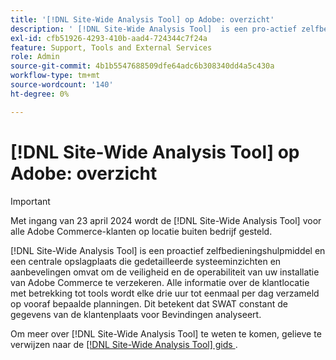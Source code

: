 ```yaml
---
title: '[!DNL Site-Wide Analysis Tool] op Adobe: overzicht'
description: ' [!DNL Site-Wide Analysis Tool]  is een pro-actief zelfbedieningshulpmiddel en een centrale bewaarplaats die gedetailleerde systeeminzichten en aanbevelingen omvat om de veiligheid en de operabiliteit van uw installatie van Adobe Commerce te verzekeren. Alle informatie over de klantlocatie met betrekking tot tools wordt elke drie uur tot eenmaal per dag verzameld op vooraf bepaalde planningen. Dit betekent dat SWAT constant de gegevens van de klantenplaats voor Bevindingen analyseert.'
exl-id: cfb51926-4293-410b-aad4-724344c7f24a
feature: Support, Tools and External Services
role: Admin
source-git-commit: 4b1b5547688509dfe64adc6b308340dd4a5c430a
workflow-type: tm+mt
source-wordcount: '140'
ht-degree: 0%

---
```


# [!DNL Site-Wide Analysis Tool] op Adobe: overzicht

>[!IMPORTANT]
>
>Met ingang van 23 april 2024 wordt de [!DNL Site-Wide Analysis Tool] voor alle Adobe Commerce-klanten op locatie buiten bedrijf gesteld.

[!DNL Site-Wide Analysis Tool] is een proactief zelfbedieningshulpmiddel en een centrale opslagplaats die gedetailleerde systeeminzichten en aanbevelingen omvat om de veiligheid en de operabiliteit van uw installatie van Adobe Commerce te verzekeren. Alle informatie over de klantlocatie met betrekking tot tools wordt elke drie uur tot eenmaal per dag verzameld op vooraf bepaalde planningen. Dit betekent dat SWAT constant de gegevens van de klantenplaats voor Bevindingen analyseert.

Om meer over [!DNL Site-Wide Analysis Tool] te weten te komen, gelieve te verwijzen naar de [[!DNL Site-Wide Analysis Tool]  gids ](https://experienceleague.adobe.com/docs/commerce-operations/tools/site-wide-analysis-tool/intro.html?lang=nl-NL).
